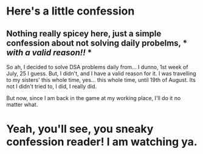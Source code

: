 # Here's a little confession

## Nothing really spicey here, just a simple confession about not solving daily probelms, * *with a valid reason!!* *

So ah, I decided to solve DSA problems daily from... I dunno, 1st week of July, 25 I guess.
But, I didn't, and I have a valid reason for it. I was travelling to my sisters' this whole time, yes... this whole time, until 19th of August. Its not I didn't tried to, I did, I really did. 

But now, since I am back in the game at my working place, I'll do it no matter what. 

# Yeah, you'll see, you sneaky confession reader! I am watching ya.
